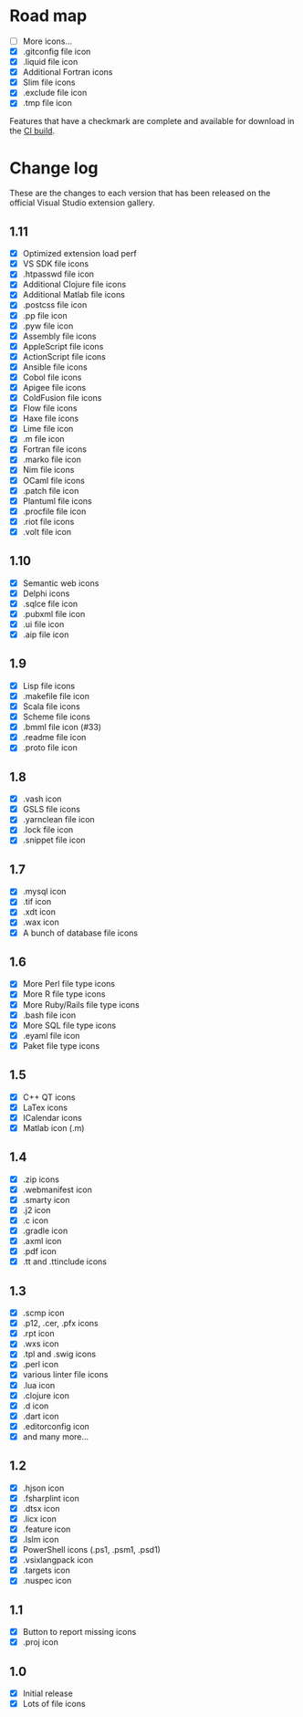 # Road map

- [ ] More icons...
- [x] .gitconfig file icon
- [x] .liquid file icon
- [x] Additional Fortran icons
- [x] Slim file icons
- [x] .exclude file icon
- [x] .tmp file icon

Features that have a checkmark are complete and available for
download in the
[CI build](http://vsixgallery.com/extension/3a7b4930-a5fb-46ec-a9b8-9610c8f953b8/).

# Change log

These are the changes to each version that has been released
on the official Visual Studio extension gallery.

## 1.11

- [x] Optimized extension load perf
- [x] VS SDK file icons
- [x] .htpasswd file icon
- [x] Additional Clojure file icons
- [x] Additional Matlab file icons
- [x] .postcss file icon
- [x] .pp file icon
- [x] .pyw file icon
- [x] Assembly file icons
- [x] AppleScript file icons
- [x] ActionScript file icons
- [x] Ansible file icons
- [x] Cobol file icons
- [x] Apigee file icons
- [x] ColdFusion file icons
- [x] Flow file icons
- [x] Haxe file icons
- [x] Lime file icon
- [x] .m file icon
- [x] Fortran file icons
- [x] .marko file icon
- [x] Nim file icons
- [x] OCaml file icons
- [x] .patch file icon
- [x] Plantuml file icons
- [x] .procfile file icon
- [x] .riot file icons
- [x] .volt file icon

## 1.10

- [x] Semantic web icons
- [x] Delphi icons
- [x] .sqlce file icon
- [x] .pubxml file icon
- [x] .ui file icon
- [x] .aip file icon

## 1.9

- [x] Lisp file icons
- [x] .makefile file icon
- [x] Scala file icons
- [x] Scheme file icons
- [x] .bmml file icon (#33)
- [x] .readme file icon
- [x] .proto file icon

## 1.8

- [x] .vash icon
- [x] GSLS file icons
- [x] .yarnclean file icon
- [x] .lock file icon
- [x] .snippet file icon

## 1.7

- [x] .mysql icon
- [x] .tif icon
- [x] .xdt icon
- [x] .wax icon
- [x] A bunch of database file icons

## 1.6

- [x] More Perl file type icons
- [x] More R file type icons
- [x] More Ruby/Rails file type icons
- [x] .bash file icon
- [x] More SQL file type icons
- [x] .eyaml file icon
- [x] Paket file type icons

## 1.5

- [x] C++ QT icons
- [x] LaTex icons
- [x] ICalendar icons
- [x] Matlab icon (.m)

## 1.4

- [x] .zip icons
- [x] .webmanifest icon
- [x] .smarty icon
- [x] .j2 icon
- [x] .c icon
- [x] .gradle icon
- [x] .axml icon
- [x] .pdf icon
- [x] .tt and .ttinclude icons

## 1.3

- [x] .scmp icon
- [x] .p12, .cer, .pfx icons
- [x] .rpt icon
- [x] .wxs icon
- [x] .tpl and .swig icons
- [x] .perl icon
- [x] various linter file icons
- [x] .lua icon
- [x] .clojure icon
- [x] .d icon
- [x] .dart icon
- [x] .editorconfig icon
- [x] and many more...

## 1.2

- [x] .hjson icon
- [x] .fsharplint icon
- [x] .dtsx icon
- [x] .licx icon
- [x] .feature icon
- [x] .lslm icon
- [x] PowerShell icons (.ps1, .psm1, .psd1)
- [x] .vsixlangpack icon
- [x] .targets icon
- [x] .nuspec icon

## 1.1

- [x] Button to report missing icons
- [x] .proj icon

## 1.0

- [x] Initial release
- [x] Lots of file icons